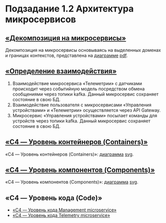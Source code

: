 # Подзадание 1.2 Архитектура микросервисов

## [«Декомпозиция на микросервисы»](smart-home-microservices-architecture-subtask-1-2.drawio)
Декомпозиция на микросервисы основываясь на выделенных доменах и границах контекстов,
представлена на [диаграмме](smart-home-microservices-architecture-subtask-1-2.drawio) [pdf](smart-home-microservices-architecture-subtask-1-2.drawio.pdf).

## [«Определение взаимодействия»](smart-home-microservices-architecture-subtask-1-2.drawio)
1. Взаимодействие микросервиса «Телеметрии» с датчиками происходит через событийную модель посредством обмена сообщениями через топики kafka. Данный микросервис сохраняет состояние в свою БД.  
2. Взаимодействие пользователя с микросервисами «Управления устройствами» и «Телеметрии» осуществляется через API Gateway.
3. Микросервис «Управления устройствами» посылает команды для устройств через топики kafka. Данный микросервис сохраняет состояние в свою БД.

## [«C4 — Уровень контейнеров (Containers)»](smart-home-microservices-Container.puml)
«C4 — Уровень контейнеров (Containers)»: [диаграмма](smart-home-microservices-Container.puml) [svg](smart-home-microservices-Container-Smart_Home_Container_Diagram.svg).
## [«C4 — Уровень компонентов (Components)»](smart-home-microservices-Component.puml)
«C4 — Уровень компонентов (Components)»: [диаграмма](smart-home-microservices-Component.puml) [svg](smart-home-microservices-Component-Smart_Home_System_Component_Diagram.svg). 
## «C4 — Уровень кода (Code)»
* [«C4 — Уровень кода Management microservice»](smart-home-microservices-Code-Management.puml)
* [«C4 — Уровень кода Telemetry microservice»](smart-home-microservices-Code-Telemetry.puml)
